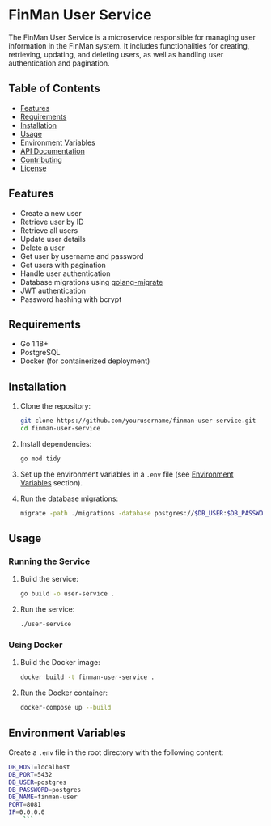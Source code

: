 # FinMan User Service

The FinMan User Service is a microservice responsible for managing user information in the FinMan system. It includes functionalities for creating, retrieving, updating, and deleting users, as well as handling user authentication and pagination.

## Table of Contents
- [Features](#features)
- [Requirements](#requirements)
- [Installation](#installation)
- [Usage](#usage)
- [Environment Variables](#environment-variables)
- [API Documentation](#api-documentation)
- [Contributing](#contributing)
- [License](#license)

## Features
- Create a new user
- Retrieve user by ID
- Retrieve all users
- Update user details
- Delete a user
- Get user by username and password
- Get users with pagination
- Handle user authentication
- Database migrations using [golang-migrate](https://github.com/golang-migrate/migrate)
- JWT authentication
- Password hashing with bcrypt

## Requirements
- Go 1.18+
- PostgreSQL
- Docker (for containerized deployment)

## Installation
1. Clone the repository:
    ```bash
    git clone https://github.com/yourusername/finman-user-service.git
    cd finman-user-service
    ```

2. Install dependencies:
    ```bash
    go mod tidy
    ```

3. Set up the environment variables in a `.env` file (see [Environment Variables](#environment-variables) section).

4. Run the database migrations:
    ```bash
    migrate -path ./migrations -database postgres://$DB_USER:$DB_PASSWORD@$DB_HOST:$DB_PORT/$DB_NAME?sslmode=disable up
    ```

## Usage
### Running the Service
1. Build the service:
    ```bash
    go build -o user-service .
    ```

2. Run the service:
    ```bash
    ./user-service
    ```

### Using Docker
1. Build the Docker image:
    ```bash
    docker build -t finman-user-service .
    ```

2. Run the Docker container:
    ```bash
   docker-compose up --build 
    ```

## Environment Variables
Create a `.env` file in the root directory with the following content:
  ```bash
  DB_HOST=localhost
  DB_PORT=5432
  DB_USER=postgres
  DB_PASSWORD=postgres
  DB_NAME=finman-user
  PORT=8081
  IP=0.0.0.0
      ```